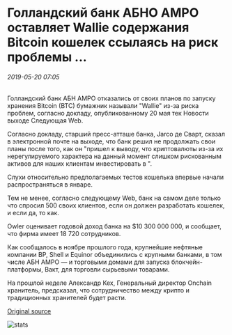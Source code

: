 # Голландский банк АБНО АМРО оставляет Wallie содержания Bitcoin кошелек ссылаясь на риск проблемы ...

###### 2019-05-20 07:05

Голландский банк АБН АМРО отказались от своих планов по запуску хранения Bitcoin (BTC) бумажник называли "Wallie" из-за риска проблем, согласно докладу, опубликованному 20 мая тек Новости выходе Следующая Web.

Согласно докладу, старший пресс-атташе банка, Jarco де Сварт, сказал в электронной почте на выходе, что банк решил не продолжать свои планы после того, как он "пришел к выводу, что криптовалюты из-за их нерегулируемого характера на данный момент слишком рискованным активов для наших клиентам инвестировать в ".

Слухи относительно предполагаемых тестов кошелька впервые начали распространяться в январе.

Тем не менее, согласно следующему Web, банк на самом деле только что спросил 500 своих клиентов, если он должен разработать кошелек, и если да, то как.

Owler оценивает годовой доход банка на $10 300 000 000, и сообщает, что фирма имеет 18 720 сотрудников.

Как сообщалось в ноябре прошлого года, крупнейшие нефтяные компании BP, Shell и Equinor объединились с крупными банками, в том числе АБН АМРО — и торговыми домами для запуска блокчейн-платформы, Вакт, для торговли сырьевыми товарами.

На прошлой неделе Александр Кех, Генеральный директор Onchain хранитель, предсказал, что сотрудничество между крипто и традиционных хранителей будет расти.

[Original source](https://cointelegraph.com/news/dutch-bank-abn-amro-abandons-wallie-custodial-bitcoin-wallet-citing-risk-concerns)

![stats](https://c.statcounter.com/11760860/0/a89fa40b/1/ "stats")